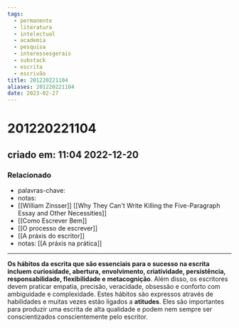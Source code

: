 ```yaml
---
tags:
  - permanente
  - literatura
  - intelectual
  - academia
  - pesquisa
  - interessesgerais
  - substack
  - escrita
  - escrivão
title: 201220221104
aliases: 201220221104
date: 2023-02-27
---
```

# 201220221104
## criado em: 11:04 2022-12-20

### Relacionado
- palavras-chave: 
- notas: 
- [[William Zinsser]] [[Why They Can't Write Killing the Five-Paragraph Essay and Other Necessities]]
- [[Como Escrever Bem]]
- [[O processo de escrever]]
- [[A práxis do escritor]]
- notas: [[A práxis na prática]]
---
**Os hábitos da escrita que são essenciais para o sucesso na escrita incluem curiosidade, abertura, envolvimento, criatividade, persistência, responsabilidade, flexibilidade e metacognição**. Além disso, os escritores devem praticar empatia, precisão, veracidade, obsessão e conforto com ambiguidade e complexidade. Estes hábitos são expressos através de habilidades e muitas vezes estão ligados a **atitudes**. Eles são importantes para produzir uma escrita de alta qualidade e podem nem sempre ser conscientizados conscientemente pelo escritor.